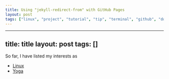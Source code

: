 ```yaml
---
title: Using "jekyll-redirect-from" with GitHub Pages
layout: post
tags: ["linux", "project", "tutorial", "tip", "terminal", "github", "downloads", "chromebook"]
---
```

---
title: title
layout: post
tags: []
---


So far, I have listed my interests as

-   [Linux](https://blog.srvthe.net/linux "Linux")
-   [Yoga](https://blog.srvthe.net/yoga "Yoga")

